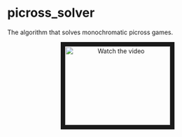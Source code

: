 # picross_solver
The algorithm that solves monochromatic picross games.

<p align="center">
<a href="http://www.youtube.com/watch?feature=player_embedded&v=4GKPN80qtJY" target="_blank">
 <img src="http://img.youtube.com/vi/4GKPN80qtJY/mqdefault.jpg" alt="Watch the video" width="240" height="180" border="10" />
</a></p>
